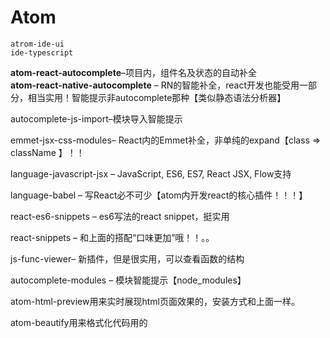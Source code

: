 # Atom

```
atrom-ide-ui
ide-typescript
```
**atom-react-autocomplete**–项目内，组件名及状态的自动补全  
**atom-react-native-autocomplete** – RN的智能补全，react开发也能受用一部分，相当实用！智能提示非autocomplete那种【类似静态语法分析器】

autocomplete-js-import–模块导入智能提示

emmet-jsx-css-modules– React内的Emmet补全，非单纯的expand【class => className 】！！

language-javascript-jsx – JavaScript, ES6, ES7, React JSX, Flow支持

language-babel – 写React必不可少【atom内开发react的核心插件！！！】

react-es6-snippets – es6写法的react snippet，挺实用

react-snippets – 和上面的搭配“口味更加”哦！！。。

js-func-viewer– 新插件，但是很实用，可以查看函数的结构



autocomplete-modules – 模块智能提示【node_modules】

atom-html-preview用来实时展现html页面效果的，安装方式和上面一样。

atom-beautify用来格式化代码用的
